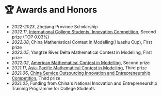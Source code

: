 # 🏆 Awards and Honors
- *2022-2023*, Zhejiang Province Scholarship
- *2022.11*, [International College Students' Innovation Competition](https://www.pilcchina.org/home), Second prize (TOP 0.03%)
- *2022.08*, China Mathematical Contest in Modelling(Huashu Cup), First prize
- *2022.05*, Yangtze River Delta Mathematical Contest in Modelling, First prize
- *2022.02*, [American Mathematical Contest in Modelling](https://www.comap.com/contests/mcm-icm), Second prize
- *2021.11*, [Asia-Pacific Mathematical Contest in Modelling](http://www.apmcm.org/?language=en), Third prize
- *2021.06*, [China Service Outsourcing Innovation and Entrepreneurship Competition](http://www.fwwb.org.cn/), Third prize
- *2021.05*, Funding from China's National Innovation and Entrepreneurship Training Programme for College Students